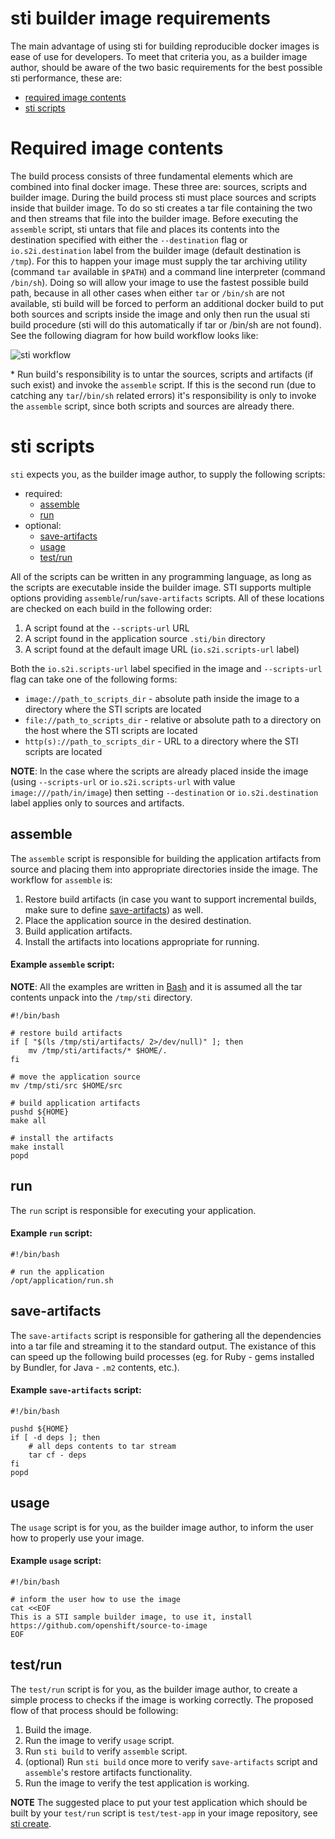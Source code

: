 # sti builder image requirements

The main advantage of using sti for building reproducible docker images is ease of use
for developers. To meet that criteria you, as a builder image author, should be aware
of the two basic requirements for the best possible sti performance, these are:

* [required image contents](#required-image-contents)
* [sti scripts](#sti-scripts)


# Required image contents

The build process consists of three fundamental elements which are combined into
final docker image.  These three are: sources, scripts and builder image. During the
build process sti must place sources and scripts inside that builder image. To do
so sti creates a tar file containing the two and then streams that file into the
builder image. Before executing the `assemble` script, sti untars that file and places
its contents into the destination specified with either the `--destination` flag or `io.s2i.destination`
label from the builder image (default destination is `/tmp`). For this
to happen your image must supply the tar archiving utility (command `tar` available in `$PATH`)
and a command line interpreter (command `/bin/sh`). Doing so will allow your image to
use the fastest possible build path, because in all other cases when either
`tar` or `/bin/sh` are not available, sti build will be forced to perform an additional
docker build to put both sources and scripts inside the image and only then run the
usual sti build procedure (sti will do this automatically if tar or /bin/sh are not found).
See the following diagram for how build workflow looks like:

![sti workflow](./sti-flow.png "sti workflow")

\* Run build's responsibility is to untar the sources, scripts and artifacts (if such
exist) and invoke the `assemble` script. If this is the second run (due to catching any `tar`/`/bin/sh` related
errors) it's responsibility is only to invoke the `assemble` script, since both scripts and sources are already there.


# sti scripts

`sti` expects you, as the builder image author, to supply the following scripts:

* required:
    * [assemble](#assemble)
    * [run](#run)
* optional:
    * [save-artifacts](#save-artifacts)
    * [usage](#usage)
    * [test/run](#test/run)

All of the scripts can be written in any programming language, as long as the scripts
are executable inside the builder image. STI supports multiple options providing
`assemble`/`run`/`save-artifacts` scripts. All of these locations are checked on
each build in the following order:

1. A script found at the `--scripts-url` URL
1. A script found in the application source `.sti/bin` directory
1. A script found at the default image URL (`io.s2i.scripts-url` label)

Both the `io.s2i.scripts-url` label specified in the image and `--scripts-url` flag
can take one of the following forms:

* `image://path_to_scripts_dir` - absolute path inside the image to a directory where the STI scripts are located
* `file://path_to_scripts_dir` - relative or absolute path to a directory on the host where the STI scripts are located
* `http(s)://path_to_scripts_dir` - URL to a directory where the STI scripts are located

**NOTE**: In the case where the scripts are already placed inside the image (using `--scripts-url`
or `io.s2i.scripts-url` with value `image:///path/in/image`) then setting `--destination`
or `io.s2i.destination` label applies only to sources and artifacts.

## assemble

The `assemble` script is responsible for building the application artifacts from source
and placing them into appropriate directories inside the image. The workflow for `assemble` is:

1. Restore build artifacts (in case you want to support incremental builds, make sure
   to define [save-artifacts](#save-artifacts)) as well.
1. Place the application source in the desired destination.
1. Build application artifacts.
1. Install the artifacts into locations appropriate for running.

#### Example `assemble` script:

**NOTE**: All the examples are written in [Bash](http://www.gnu.org/software/bash/)
and it is assumed all the tar contents unpack into the `/tmp/sti` directory.

```
#!/bin/bash

# restore build artifacts
if [ "$(ls /tmp/sti/artifacts/ 2>/dev/null)" ]; then
    mv /tmp/sti/artifacts/* $HOME/.
fi

# move the application source
mv /tmp/sti/src $HOME/src

# build application artifacts
pushd ${HOME}
make all

# install the artifacts
make install
popd
```

## run

The `run` script is responsible for executing your application.

#### Example `run` script:

```
#!/bin/bash

# run the application
/opt/application/run.sh
```

## save-artifacts

The `save-artifacts` script is responsible for gathering all the dependencies into a tar file and streaming it to the standard output.  The existance of this can speed up the following build processes (eg. for Ruby - gems installed by Bundler, for Java - `.m2` contents, etc.).

#### Example `save-artifacts` script:

```
#!/bin/bash

pushd ${HOME}
if [ -d deps ]; then
    # all deps contents to tar stream
    tar cf - deps
fi
popd

```

## usage

The `usage` script is for you, as the builder image author, to inform the user
how to properly use your image.

#### Example `usage` script:

```
#!/bin/bash

# inform the user how to use the image
cat <<EOF
This is a STI sample builder image, to use it, install
https://github.com/openshift/source-to-image
EOF
```

## test/run

The `test/run` script is for you, as the builder image author, to create a simple
process to checks if the image is working correctly. The proposed flow of that process
should be following:

1. Build the image.
1. Run the image to verify `usage` script.
1. Run `sti build` to verify `assemble` script.
1. (optional) Run `sti build` once more to verify `save-artifacts` script and
   `assemble`'s restore artifacts functionality.
1. Run the image to verify the test application is working.

**NOTE** The suggested place to put your test application which should be built by your
`test/run` script is `test/test-app` in your image repository, see
[sti create](https://github.com/openshift/source-to-image/blob/master/docs/cli.md#sti-create).
